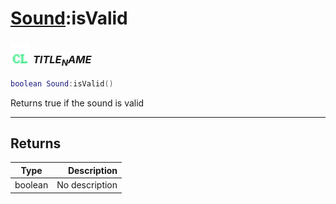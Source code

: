 # [Sound](../sound/README.md):isValid

### <img src="../../.gitbook/assets/client.png" width="32" height="32" /> $TITLE_NAME$

```lua
boolean Sound:isValid()
```

Returns true if the sound is valid<br>

-----------------
## Returns

| Type   | Description |
| ------ | ----------: |
| boolean | No description |
